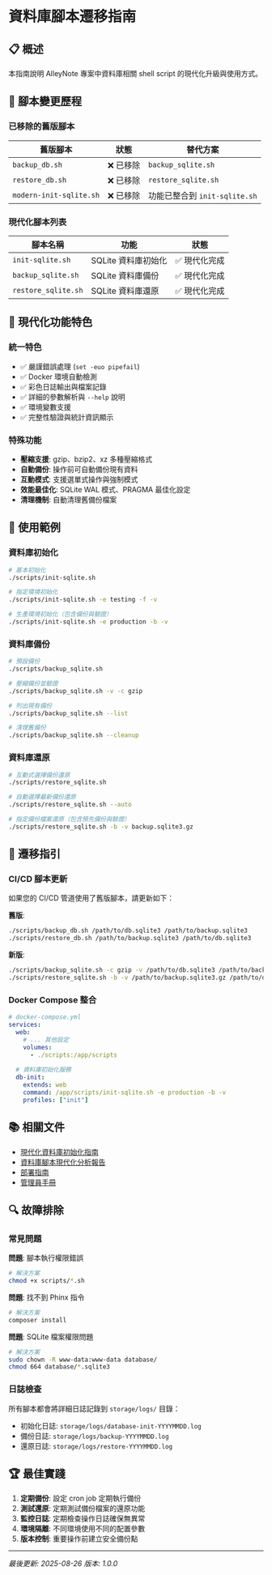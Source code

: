 # 資料庫腳本遷移指南

## 📋 概述

本指南說明 AlleyNote 專案中資料庫相關 shell script 的現代化升級與使用方式。

## 🔄 腳本變更歷程

### 已移除的舊版腳本

| 舊版腳本 | 狀態 | 替代方案 |
|---------|------|----------|
| `backup_db.sh` | ❌ 已移除 | `backup_sqlite.sh` |
| `restore_db.sh` | ❌ 已移除 | `restore_sqlite.sh` |
| `modern-init-sqlite.sh` | ❌ 已移除 | 功能已整合到 `init-sqlite.sh` |

### 現代化腳本列表

| 腳本名稱 | 功能 | 狀態 |
|---------|------|------|
| `init-sqlite.sh` | SQLite 資料庫初始化 | ✅ 現代化完成 |
| `backup_sqlite.sh` | SQLite 資料庫備份 | ✅ 現代化完成 |
| `restore_sqlite.sh` | SQLite 資料庫還原 | ✅ 現代化完成 |

## 🚀 現代化功能特色

### 統一特色
- ✅ 嚴謹錯誤處理 (`set -euo pipefail`)
- ✅ Docker 環境自動檢測
- ✅ 彩色日誌輸出與檔案記錄
- ✅ 詳細的參數解析與 `--help` 說明
- ✅ 環境變數支援
- ✅ 完整性驗證與統計資訊顯示

### 特殊功能
- **壓縮支援**: gzip、bzip2、xz 多種壓縮格式
- **自動備份**: 操作前可自動備份現有資料
- **互動模式**: 支援選單式操作與強制模式
- **效能最佳化**: SQLite WAL 模式、PRAGMA 最佳化設定
- **清理機制**: 自動清理舊備份檔案

## 📝 使用範例

### 資料庫初始化
```bash
# 基本初始化
./scripts/init-sqlite.sh

# 指定環境初始化
./scripts/init-sqlite.sh -e testing -f -v

# 生產環境初始化（包含備份與驗證）
./scripts/init-sqlite.sh -e production -b -v
```

### 資料庫備份
```bash
# 預設備份
./scripts/backup_sqlite.sh

# 壓縮備份並驗證
./scripts/backup_sqlite.sh -v -c gzip

# 列出現有備份
./scripts/backup_sqlite.sh --list

# 清理舊備份
./scripts/backup_sqlite.sh --cleanup
```

### 資料庫還原
```bash
# 互動式選擇備份還原
./scripts/restore_sqlite.sh

# 自動選擇最新備份還原
./scripts/restore_sqlite.sh --auto

# 指定備份檔案還原（包含預先備份與驗證）
./scripts/restore_sqlite.sh -b -v backup.sqlite3.gz
```

## 🔧 遷移指引

### CI/CD 腳本更新
如果您的 CI/CD 管道使用了舊版腳本，請更新如下：

**舊版**:
```bash
./scripts/backup_db.sh /path/to/db.sqlite3 /path/to/backup.sqlite3
./scripts/restore_db.sh /path/to/backup.sqlite3 /path/to/db.sqlite3
```

**新版**:
```bash
./scripts/backup_sqlite.sh -c gzip -v /path/to/db.sqlite3 /path/to/backup.sqlite3
./scripts/restore_sqlite.sh -b -v /path/to/backup.sqlite3.gz /path/to/db.sqlite3
```

### Docker Compose 整合
```yaml
# docker-compose.yml
services:
  web:
    # ... 其他設定
    volumes:
      - ./scripts:/app/scripts
    
  # 資料庫初始化服務
  db-init:
    extends: web
    command: /app/scripts/init-sqlite.sh -e production -b -v
    profiles: ["init"]
```

## 📚 相關文件

- [現代化資料庫初始化指南](MODERN_DATABASE_INITIALIZATION_GUIDE.md)
- [資料庫腳本現代化分析報告](DATABASE_SCRIPT_MODERNIZATION_ANALYSIS.md)
- [部署指南](DEPLOYMENT.md)
- [管理員手冊](ADMIN_MANUAL.md)

## 🔍 故障排除

### 常見問題

**問題**: 腳本執行權限錯誤
```bash
# 解決方案
chmod +x scripts/*.sh
```

**問題**: 找不到 Phinx 指令
```bash
# 解決方案
composer install
```

**問題**: SQLite 檔案權限問題
```bash
# 解決方案
sudo chown -R www-data:www-data database/
chmod 664 database/*.sqlite3
```

### 日誌檢查
所有腳本都會將詳細日誌記錄到 `storage/logs/` 目錄：
- 初始化日誌: `storage/logs/database-init-YYYYMMDD.log`
- 備份日誌: `storage/logs/backup-YYYYMMDD.log`
- 還原日誌: `storage/logs/restore-YYYYMMDD.log`

## 🏆 最佳實踐

1. **定期備份**: 設定 cron job 定期執行備份
2. **測試還原**: 定期測試備份檔案的還原功能
3. **監控日誌**: 定期檢查操作日誌確保無異常
4. **環境隔離**: 不同環境使用不同的配置參數
5. **版本控制**: 重要操作前建立安全備份點

---

*最後更新: 2025-08-26*
*版本: 1.0.0*